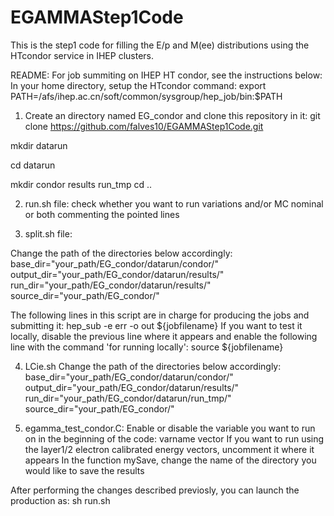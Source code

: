 # EGAMMAStep1Code
This is the step1 code for filling the E/p and M(ee) distributions using the HTcondor service in IHEP clusters.

README:
For job summiting on IHEP HT condor, see the instructions below:
In your home directory, setup the HTcondor command: 
export PATH=/afs/ihep.ac.cn/soft/common/sysgroup/hep_job/bin:$PATH

1) Create an directory named EG_condor and clone this repository in it:
git clone https://github.com/falves10/EGAMMAStep1Code.git

mkdir datarun

cd datarun

mkdir condor results run_tmp
cd ..

2) run.sh file: check whether you want to run variations and/or MC nominal or both commenting the pointed lines 

3) split.sh file: 

Change the path of the directories below accordingly:
base_dir="your_path/EG_condor/datarun/condor/"
output_dir="your_path/EG_condor/datarun/results/"
run_dir="your_path/EG_condor/datarun/results/"
source_dir="your_path/EG_condor/"

The following lines in this script are in charge for producing the jobs and submitting it:
hep_sub -e err -o out ${jobfilename}
If you want to test it locally, disable the previous line where it appears and enable the following line with the command 'for running locally':
source ${jobfilename} 

4) LCie.sh
Change the path of the directories below accordingly:
base_dir="your_path/EG_condor/datarun/condor/"
output_dir="your_path/EG_condor/datarun/results/"
run_dir="your_path/EG_condor/datarun/run_tmp/"
source_dir="your_path/EG_condor/"

5) egamma_test_condor.C: 
Enable or disable the variable you want to run on in the beginning of the code: varname vector
If you want to run using the layer1/2 electron calibrated energy vectors, uncomment it where it appears 
In the function mySave, change the name of the directory you would like to save the results

After performing the changes described previosly, you can launch the production as: sh run.sh 
